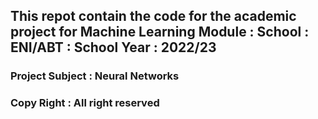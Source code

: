 ## This repot contain  the code for the   academic  project  for   Machine Learning Module  :  School  :  ENI/ABT :  School Year : 2022/23


### Project Subject :  Neural Networks 

### Copy Right  : All right reserved 
